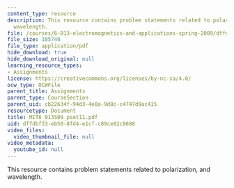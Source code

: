 ```yaml
---
content_type: resource
description: This resource contains problem statements related to polarization, and
  wavelength.
file: /courses/6-013-electromagnetics-and-applications-spring-2009/dffdbf33eb508fd4e1cfc89ce82c8688_MIT6_013S09_pset11.pdf
file_size: 105740
file_type: application/pdf
hide_download: true
hide_download_original: null
learning_resource_types:
- Assignments
license: https://creativecommons.org/licenses/by-nc-sa/4.0/
ocw_type: OCWFile
parent_title: Assignments
parent_type: CourseSection
parent_uid: cb22634f-94d3-4e0a-9d8c-c4747d9ac415
resourcetype: Document
title: MIT6_013S09_pset11.pdf
uid: dffdbf33-eb50-8fd4-e1cf-c89ce82c8688
video_files:
  video_thumbnail_file: null
video_metadata:
  youtube_id: null
---
```

This resource contains problem statements related to polarization, and wavelength.